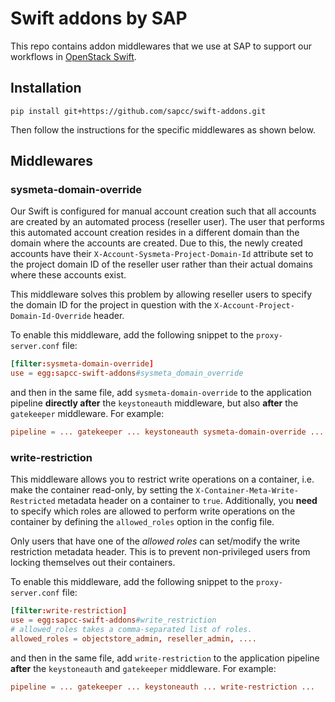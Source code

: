 # Swift addons by SAP

This repo contains addon middlewares that we use at SAP to support our workflows in
[OpenStack Swift](https://github.com/openstack/swift).

## Installation

```
pip install git+https://github.com/sapcc/swift-addons.git
```

Then follow the instructions for the specific middlewares as shown below.

## Middlewares

### sysmeta-domain-override

Our Swift is configured for manual account creation such that all accounts are created by
an automated process (reseller user). The user that performs this automated account
creation resides in a different domain than the domain where the accounts are created. Due
to this, the newly created accounts have their `X-Account-Sysmeta-Project-Domain-Id`
attribute set to the project domain ID of the reseller user rather than their actual
domains where these accounts exist.

This middleware solves this problem by allowing reseller users to specify the domain ID
for the project in question with the `X-Account-Project-Domain-Id-Override` header.

To enable this middleware, add the following snippet to the `proxy-server.conf` file:

```conf
[filter:sysmeta-domain-override]
use = egg:sapcc-swift-addons#sysmeta_domain_override
```

and then in the same file, add `sysmeta-domain-override` to the application pipeline
**directly after** the `keystoneauth` middleware, but also **after** the `gatekeeper`
middleware. For example:

```conf
pipeline = ... gatekeeper ... keystoneauth sysmeta-domain-override ...
```

### write-restriction

This middleware allows you to restrict write operations on a container, i.e. make the
container read-only, by setting the `X-Container-Meta-Write-Restricted` metadata header on
a container to `true`. Additionally, you **need** to specify which roles are allowed to
perform write operations on the container by defining the `allowed_roles` option in the
config file.

Only users that have one of the _allowed roles_ can set/modify the write restriction
metadata header. This is to prevent non-privileged users from locking themselves out their
containers.

To enable this middleware, add the following snippet to the `proxy-server.conf` file:

```conf
[filter:write-restriction]
use = egg:sapcc-swift-addons#write_restriction
# allowed_roles takes a comma-separated list of roles.
allowed_roles = objectstore_admin, reseller_admin, ....
```

and then in the same file, add `write-restriction` to the application pipeline **after**
the `keystoneauth` and  `gatekeeper` middleware. For example:

```conf
pipeline = ... gatekeeper ... keystoneauth ... write-restriction ...
```

